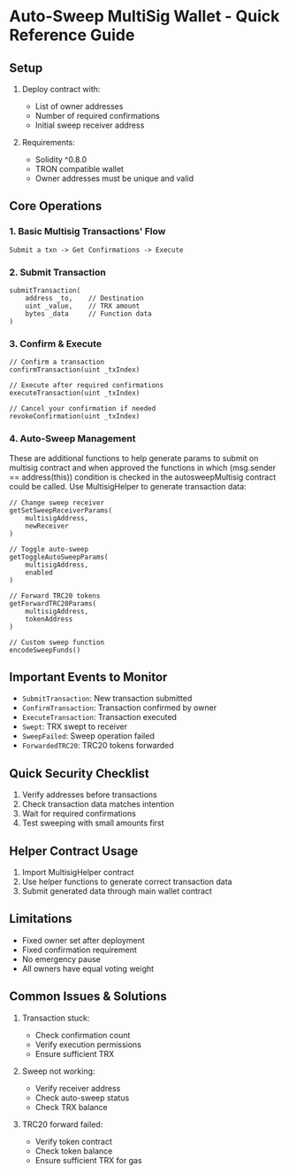 # Auto-Sweep MultiSig Wallet - Quick Reference Guide

## Setup

1. Deploy contract with:
   - List of owner addresses
   - Number of required confirmations
   - Initial sweep receiver address

2. Requirements:
   - Solidity ^0.8.0
   - TRON compatible wallet
   - Owner addresses must be unique and valid

## Core Operations

### 1. Basic Multisig Transactions' Flow
```
Submit a txn -> Get Confirmations -> Execute
```

### 2. Submit Transaction
```solidity
submitTransaction(
    address _to,    // Destination
    uint _value,    // TRX amount
    bytes _data     // Function data
)
```

### 3. Confirm & Execute
```solidity
// Confirm a transaction
confirmTransaction(uint _txIndex)

// Execute after required confirmations
executeTransaction(uint _txIndex)

// Cancel your confirmation if needed
revokeConfirmation(uint _txIndex)
```

### 4. Auto-Sweep Management
These are additional functions to help generate params to submit on multisig contract and when approved the functions in which (msg.sender == address(this)) condition is checked in the autosweepMultisig contract could be called. Use MultisigHelper to generate transaction data:

```solidity
// Change sweep receiver
getSetSweepReceiverParams(
    multisigAddress,
    newReceiver
)

// Toggle auto-sweep
getToggleAutoSweepParams(
    multisigAddress,
    enabled
)

// Forward TRC20 tokens
getForwardTRC20Params(
    multisigAddress,
    tokenAddress
)

// Custom sweep function
encodeSweepFunds()
```

## Important Events to Monitor

- `SubmitTransaction`: New transaction submitted
- `ConfirmTransaction`: Transaction confirmed by owner 
- `ExecuteTransaction`: Transaction executed
- `Swept`: TRX swept to receiver
- `SweepFailed`: Sweep operation failed
- `ForwardedTRC20`: TRC20 tokens forwarded

## Quick Security Checklist

1. Verify addresses before transactions
2. Check transaction data matches intention
3. Wait for required confirmations
4. Test sweeping with small amounts first

## Helper Contract Usage

1. Import MultisigHelper contract
2. Use helper functions to generate correct transaction data
3. Submit generated data through main wallet contract

## Limitations

- Fixed owner set after deployment
- Fixed confirmation requirement
- No emergency pause
- All owners have equal voting weight

## Common Issues & Solutions

1. Transaction stuck:
   - Check confirmation count
   - Verify execution permissions
   - Ensure sufficient TRX

2. Sweep not working:
   - Verify receiver address
   - Check auto-sweep status
   - Check TRX balance

3. TRC20 forward failed:
   - Verify token contract
   - Check token balance
   - Ensure sufficient TRX for gas
